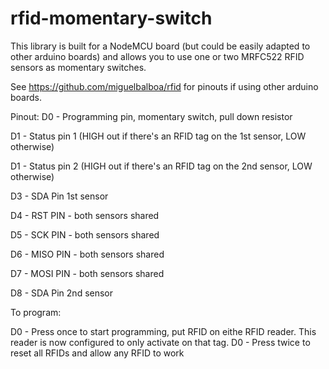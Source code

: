 # rfid-momentary-switch

This library is built for a NodeMCU board (but could be easily adapted to other arduino boards) and allows you to use one or two MRFC522 RFID sensors as momentary switches. 

See https://github.com/miguelbalboa/rfid for pinouts if using other arduino boards.


Pinout: 
D0 - Programming pin, momentary switch, pull down resistor

D1 - Status pin 1 (HIGH out if there's an RFID tag on the 1st sensor, LOW otherwise)

D1 - Status pin 2 (HIGH out if there's an RFID tag on the 2nd sensor, LOW otherwise)

D3 - SDA Pin 1st sensor

D4 - RST PIN - both sensors shared

D5 - SCK PIN - both sensors shared

D6 - MISO PIN - both sensors shared

D7 - MOSI PIN - both sensors shared

D8 - SDA Pin 2nd sensor


To program:

D0 - Press once to start programming, put RFID on eithe RFID reader. This reader is now configured to only activate on that tag. 
D0 - Press twice to reset all RFIDs and allow any RFID to work
